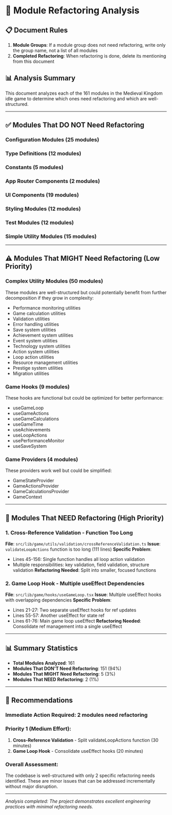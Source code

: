 # 🔧 Module Refactoring Analysis

## 📋 **Document Rules**
1. **Module Groups**: If a module group does not need refactoring, write only the group name, not a list of all modules
2. **Completed Refactoring**: When refactoring is done, delete its mentioning from this document

## 📊 **Analysis Summary**

This document analyzes each of the 161 modules in the Medieval Kingdom idle game to determine which ones need refactoring and which are well-structured.

---

## ✅ **Modules That DO NOT Need Refactoring**

### **Configuration Modules (25 modules)**
### **Type Definitions (12 modules)**
### **Constants (5 modules)**
### **App Router Components (2 modules)**
### **UI Components (19 modules)**
### **Styling Modules (12 modules)**
### **Test Modules (12 modules)**
### **Simple Utility Modules (15 modules)**

---

## ⚠️ **Modules That MIGHT Need Refactoring (Low Priority)**

### **Complex Utility Modules (50 modules)**
These modules are well-structured but could potentially benefit from further decomposition if they grow in complexity:
- Performance monitoring utilities
- Game calculation utilities
- Validation utilities
- Error handling utilities
- Save system utilities
- Achievement system utilities
- Event system utilities
- Technology system utilities
- Action system utilities
- Loop action utilities
- Resource management utilities
- Prestige system utilities
- Migration utilities

### **Game Hooks (9 modules)**
These hooks are functional but could be optimized for better performance:
- useGameLoop
- useGameActions
- useGameCalculations
- useGameTime
- useAchievements
- useLoopActions
- usePerformanceMonitor
- useSaveSystem

### **Game Providers (4 modules)**
These providers work well but could be simplified:
- GameStateProvider
- GameActionsProvider
- GameCalculationsProvider
- GameContext

---

## 🔴 **Modules That NEED Refactoring (High Priority)**

### **1. Cross-Reference Validation - Function Too Long**
**File**: `src/lib/game/utils/validation/crossReferenceValidation.ts`
**Issue**: `validateLoopActions` function is too long (111 lines)
**Specific Problem**:
- Lines 45-156: Single function handles all loop action validation
- Multiple responsibilities: key validation, field validation, structure validation
**Refactoring Needed**: Split into smaller, focused functions

### **2. Game Loop Hook - Multiple useEffect Dependencies**
**File**: `src/lib/game/hooks/useGameLoop.tsx`
**Issue**: Multiple useEffect hooks with overlapping dependencies
**Specific Problem**:
- Lines 21-27: Two separate useEffect hooks for ref updates
- Lines 55-57: Another useEffect for state ref
- Lines 61-76: Main game loop useEffect
**Refactoring Needed**: Consolidate ref management into a single useEffect

---

## 📊 **Summary Statistics**

- **Total Modules Analyzed**: 161
- **Modules That DON'T Need Refactoring**: 151 (94%)
- **Modules That MIGHT Need Refactoring**: 5 (3%)
- **Modules That NEED Refactoring**: 2 (1%)

---

## 🎯 **Recommendations**

### **Immediate Action Required**: 2 modules need refactoring

### **Priority 1 (Medium Effort)**:
1. **Cross-Reference Validation** - Split validateLoopActions function (30 minutes)
2. **Game Loop Hook** - Consolidate useEffect hooks (20 minutes)

### **Overall Assessment**:
The codebase is well-structured with only 2 specific refactoring needs identified. These are minor issues that can be addressed incrementally without major disruption.

---

*Analysis completed: The project demonstrates excellent engineering practices with minimal refactoring needs.*
